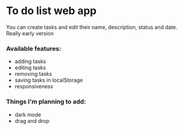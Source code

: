 # To do list web app 
You can create tasks and edit their name, description, status and date.
Really early version

### Available features:
- adding tasks
- editing tasks
- removing tasks
- saving tasks in localStorage
- responsiveness
### Things I'm planning to add:
- dark mode
- drag and drop